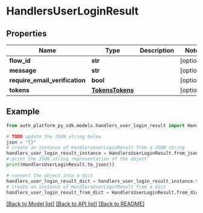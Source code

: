 # HandlersUserLoginResult


## Properties

Name | Type | Description | Notes
------------ | ------------- | ------------- | -------------
**flow_id** | **str** |  | [optional] 
**message** | **str** |  | [optional] 
**require_email_verification** | **bool** |  | [optional] 
**tokens** | [**TokensTokens**](TokensTokens.md) |  | [optional] 

## Example

```python
from auth_platform_py_sdk.models.handlers_user_login_result import HandlersUserLoginResult

# TODO update the JSON string below
json = "{}"
# create an instance of HandlersUserLoginResult from a JSON string
handlers_user_login_result_instance = HandlersUserLoginResult.from_json(json)
# print the JSON string representation of the object
print(HandlersUserLoginResult.to_json())

# convert the object into a dict
handlers_user_login_result_dict = handlers_user_login_result_instance.to_dict()
# create an instance of HandlersUserLoginResult from a dict
handlers_user_login_result_from_dict = HandlersUserLoginResult.from_dict(handlers_user_login_result_dict)
```
[[Back to Model list]](../README.md#documentation-for-models) [[Back to API list]](../README.md#documentation-for-api-endpoints) [[Back to README]](../README.md)


